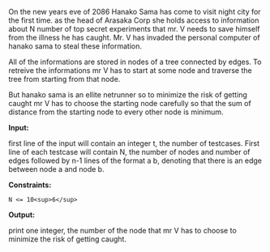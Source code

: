 On the new years eve of 2086 Hanako Sama has come to visit night city for the first time. as the head of Arasaka Corp she holds access to information about N number of top secret experiments that mr. V needs to save himself from the illness he has caught. Mr. V has invaded the personal computer of hanako sama to steal these information.

All of the informations are stored in nodes of a tree connected by edges. To retreive the informations mr V has to start at some node and traverse the tree from starting from that node.

But hanako sama is an ellite netrunner so to minimize the risk of getting caught mr V has to choose the starting node carefully so that the sum of distance from the starting node to every other node is minimum.


**Input:**

first line of the input will contain an integer t, the number of testcases. First line of each testcase will contain N, the number of nodes and number of edges followed by n-1 lines of the format a b,
denoting that there is an edge between node a and node b.  

**Constraints:**

    N <= 10<sup>6</sup>


**Output:**

print one integer, the number of the node that mr V has to choose to minimize the risk of getting caught.